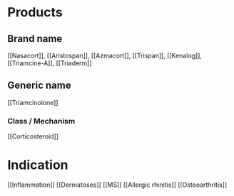 # Products

## Brand name
[[Nasacort]], [[Aristospan]], [[Azmacort]], [[Trispan]], [[Kenalog]], [[Triamcine-A]], [[Triaderm]]

## Generic name
[[Triamcinolone]]

### Class / Mechanism
[[Corticosteroid]]

# Indication
[[Inflammation]]
[[Dermatoses]]
[[MS]]
[[Allergic rhinitis]]
[[Osteoarthritis]]